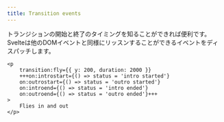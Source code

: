 ```yaml
---
title: Transition events
---
```


トランジションの開始と終了のタイミングを知ることができれば便利です。Svelteは他のDOMイベントと同様にリッスンすることができるイベントをディスパッチします。

```svelte
<p
	transition:fly={{ y: 200, duration: 2000 }}
	+++on:introstart={() => status = 'intro started'}
	on:outrostart={() => status = 'outro started'}
	on:introend={() => status = 'intro ended'}
	on:outroend={() => status = 'outro ended'}+++
>
	Flies in and out
</p>
```
